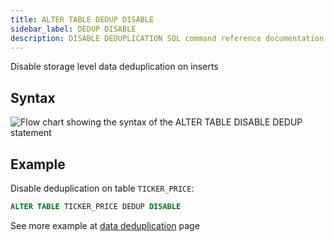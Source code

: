 ```yaml
---
title: ALTER TABLE DEDUP DISABLE
sidebar_label: DEDUP DISABLE
description: DISABLE DEDUPLICATION SQL command reference documentation.
---
```


Disable storage level data deduplication on inserts

## Syntax

![Flow chart showing the syntax of the ALTER TABLE DISABLE DEDUP statement](/images/docs/diagrams/disableDedup.svg)

## Example

Disable deduplication on table `TICKER_PRICE`:

```sql
ALTER TABLE TICKER_PRICE DEDUP DISABLE
```

See more example at [data deduplication](/docs/concept/deduplication#example)
page
